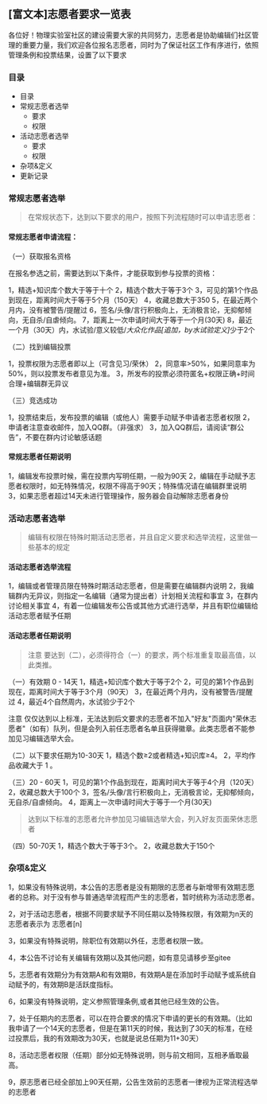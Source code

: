 ## [富文本]志愿者要求一览表


各位好！物理实验室社区的建设需要大家的共同努力，志愿者是协助编辑们社区管理的重要力量，我们欢迎各位报名志愿者，同时为了保证社区工作有序进行，依照管理条例和投票结果，设置了以下要求


### 目录

-   目录
-   常规志愿者选举
       - 要求
       - 权限
-   活动志愿者选举
       - 要求
       - 权限
-   杂项&定义
-   更新记录



### 常规志愿者选举

> 在常规状态下，达到以下要求的用户，按照下列流程随时可以申请志愿者：

#### 常规志愿者申请流程：

（一）获取报名资格

在报名参选之前，需要达到以下条件，才能获取到参与投票的资格：

1，精选+知识库个数大于等于十个
2，精选个数大于等于3个
3，可见的第1个作品到现在，距离时间大于等于5个月（150天）
4，收藏总数大于350
5，在最近两个月内，没有被警告/提醒过
6，签名/头像/言行积极向上，无消极言论，无抑郁倾向，无自杀/自虐倾向。
7，距离上一次申请时间大于等于一个月(30天)
8，最近一个月（30天）内，水试验/意义较低/<i>大众化作品[追加，by水试验定义]</i>少于2个

（二）找到编辑投票

1，投票权限为志愿者即以上（可含见习/荣休）
2，同意率>50%，如果同意率为50%，则以投票发布者意见为准。
3，所发布的投票必须符匿名+权限正确+时间合理+编辑群无异议

（三）竞选成功

1，投票结束后，发布投票的编辑（或他人）需要手动赋予申请者志愿者权限
2，申请者注意查收邮件，加入QQ群。（非强求）
3，加入QQ群后，请阅读“群公告”，不要在群内讨论敏感话题

#### 常规志愿者任期说明

1，编辑发布投票时候，需在投票内写明任期，一般为90天
2，编辑在手动赋予志愿者权限时，如无特殊情况，权限不得高于90天；特殊情况请在编辑群里说明
3，如果志愿者超过14天未进行管理操作，服务器会自动解除志愿者身份


### 活动志愿者选举

> 编辑有权限在特殊时期活动志愿者，并且自定义要求和选举流程，这里做一些基本的规定


#### 活动志愿者选举流程

1，编辑或者管理员限在特殊时期活动志愿者，但是需要在编辑群内说明
2，我编辑群内无异议，则指定一名编辑（通常为提出者）计划相关流程和事宜
3，在群内讨论相关事宜
4，有着一位编辑发布公告或其他方式进行选举，并且有职位编辑给活动志愿者赋予任期


#### 活动志愿者任期说明
> 注意 要达到（二），必须得符合（一）的要求，两个标准重复取最高值，以此类推。

（一）有效期 0 - 14天
1，精选+知识库个数大于等于2个
2，可见的第1个作品到现在，距离时间大于等于3个月（90天）
3，在最近两个月内，没有被警告/提醒过
4，最近4个自然周内，水试验少于2个

注意 仅仅达到以上标准，无法达到后文要求的志愿者不加入"好友"页面内"荣休志愿者"（如有）队列，但是会列入前任志愿者名单且获得徽章。此类志愿者不能参加见习编辑选举大会。

（二）以下要求任期为10-30天
1，精选个数≥2或者精选+知识库≥4。
2，平均作品收藏大于 1 。

（三）20 - 60天
1，可见的第1个作品到现在，距离时间大于等于4个月（120天）
2，收藏总数大于100个
3，签名/头像/言行积极向上，无消极言论，无抑郁倾向，无自杀/自虐倾向。
4，距离上一次申请时间大于等于一个月(30天)

> 达到以下标准的志愿者允许参加见习编辑选举大会，列入好友页面荣休志愿者

（四）50-70天
1，精选个数大于等于3个。
2，收藏总数大于150个



### 杂项&定义

1，如果没有特殊说明，本公告的志愿者是没有期限的志愿者与新增带有效期志愿者的总称。对于没有参与普通选举流程而产生的志愿者，暂时统称为活动志愿者。

2，对于活动志愿者，根据不同要求赋予不同任期以及特殊权限，有效期为n天的志愿者表示为 志愿者[n]

3，如果没有特殊说明，除职位有效期以外任，志愿者权限一致。

4，本公告不讨论有关编辑有效期以及其他问题，如有意见请移步至gitee

5，志愿者有效期分为有效期A和有效期B，有效期A是在添加时手动赋予或系统自动赋予的，有效期B是活跃度指标。

6，如果没有特殊说明，定义参照管理条例,或者其他已经生效的公告。

7，处于任期内的志愿者，可以在符合要求的情况下申请的更长的有效期。（比如我申请了一个14天的志愿者，但是在第11天的时候，我达到了30天的标准，在经过投票后，我的有效期改为30天，也就是说总任期为11+30天）

8，活动志愿者权限（任期）部分如无特殊说明，则与前文相同，互相矛盾取最高。

9，原志愿者已经全部加上90天任期，公告生效前的志愿者一律视为正常流程选举的志愿者
